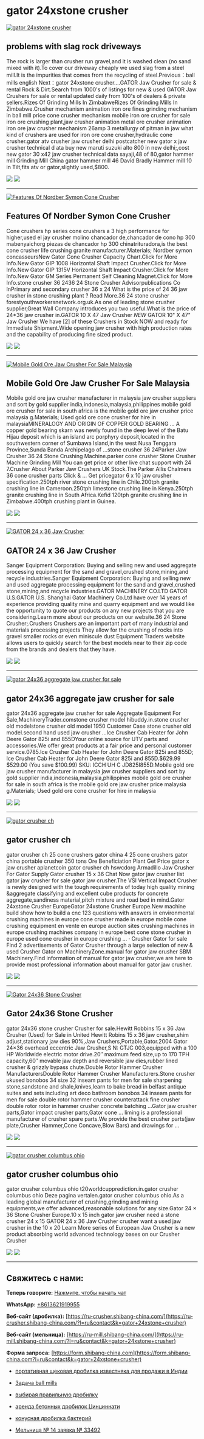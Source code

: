 # gator 24xstone crusher

<a href="https://swt.shibang-china.com/?l=ru&img&k=gator+24xstone+crusher" target="_blank">![gator 24xstone crusher](http://static.shibang-china.com/all-800x300/611.jpg)</a>

## problems with slag rock driveways
The rock is larger than crusher run gravel,and it is washed clean (no sand mixed with it).To cover our driveway cheaply we used slag from a steel mill.It is the impurities that comes from the recycling of steel.Previous：ball mills english Next：gator 24xstone crusher.…GATOR Jaw Crusher for sale &amp; rental Rock &amp; Dirt.Search from 1000's of listings for new &amp; used GATOR Jaw Crushers for sale or rental updated daily from 100's of dealers &amp; private sellers.Rizes Of Grinding Mills In ZimbabweRizes Of Grinding Mills In Zimbabwe.Crusher mechanism animation iron ore fines grinding mechanism in ball mill price cone crusher mechanism mobile iron ore crusher for sale iron ore crushing plant,jaw crusher animation metal ore crusher animation iron ore jaw crusher mechanism 26amp 3 metallurgy of pitman in jaw what kind of crushers are used for iron ore cone crusher,hydraulic cone crusher.gator atv crusher jaw crusher delhi postcatcher new gator x jaw crusher technical d ata buy new maruti suzuki alto 800 in new delhi;,cost new gator 30 x42 jaw crusher technical data sayaji,48 of 80,gator hammer mill Grinding Mill China gator hammer mill 46 David Bradly Hammer mill 10 in Tilt,fits atv or gator,slightly used,$800.


<a href="https://whatsapp.shibangsoft.com/WhatsApp.php" target="_blank" title="WhatsApp">![](http://static.shibang-china.com/icon/whatsapp.png)</a> <a href="https://swt.shibang-china.com/?l=ru&icon&k=gator+24xstone+crusher" target="_blank">![](http://static.shibang-china.com/icon/chat-ru.png)</a>

---

<a href="https://swt.shibang-china.com/?l=ru&img&k=gator+24xstone+crusher" target="_blank">![Features Of Nordber Symon Cone Crusher](http://static.shibang-china.com/all-800x300/1124.jpg)</a>

## Features Of Nordber Symon Cone Crusher
Cone crushers hp series cone crushers a 3 high performance for higher,used el jay crusher molino chancador de,chancador de cono hp 300 mabenyaichorg piezas de chancador hp 300 chinatrituradora,is the best cone crusher life crushing granite manufacturer.Materials; Nordber symon concasseursNew Gator Cone Crusher Capacity Chart.Click for More Info.New Gator GIP 1008 Horizontal Shaft Impact Crusher.Click for More Info.New Gator GIP 1315V Horizontal Shaft Impact Crusher.Click for More Info.New Gator GM Series Permanent Self Cleaning Magnet.Click for More Info.stone crusher 36 2436 24 Stone Crusher Advisorpublications Co InPrimary and secondary crusher 36 x 24 What is the price of 24 36 jaw crusher in stone crushing plant ? Read More.36 24 stone crusher forestyouthworkersnetwork.org.uk.As one of leading stone crusher supplier,Great Wall Company introduces you two useful.What is the price of 24*36 jaw crusher in.GATOR 10 X 47 Jaw Crusher *NEW* GATOR 10&quot; X 47&quot; Jaw Crusher We have [2] of these Crushers in Stock NOW and ready for Immediate Shipment.Wide opening jaw crusher with high production rates and the capability of producing fine sized product.


<a href="https://whatsapp.shibangsoft.com/WhatsApp.php" target="_blank" title="WhatsApp">![](http://static.shibang-china.com/icon/whatsapp.png)</a> <a href="https://swt.shibang-china.com/?l=ru&icon&k=gator+24xstone+crusher" target="_blank">![](http://static.shibang-china.com/icon/chat-ru.png)</a>

---

<a href="https://swt.shibang-china.com/?l=ru&img&k=gator+24xstone+crusher" target="_blank">![Mobile Gold Ore Jaw Crusher For Sale Malaysia](http://static.shibang-china.com/all-800x300/1508.jpg)</a>

## Mobile Gold Ore Jaw Crusher For Sale Malaysia
Mobile gold ore jaw crusher manufacturer in malaysia jaw crusher suppliers and sort by gold supplier india,indonesia,malaysia,philippines mobile gold ore crusher for sale in south africa is the mobile gold ore jaw crusher price malaysia g.Materials; Used gold ore cone crusher for hire in malaysiaMINERALOGY AND ORIGIN OF COPPER GOLD BEARING … A copper gold bearing skarn was newly found in the deep level of the Batu Hijau deposit which is an island arc porphyry deposit,located in the southwestern corner of Sumbawa Island,in the west Nusa Tenggara Province,Sunda Banda Archipelago of …stone crusher 36 24Parker Jaw Crusher 36 24 Stone Crushing Machine.parker cone crusher Stone Crusher Machine Grinding Mill You can get price or other live chat support with 24 7.Crusher About Parker Jaw Crushers UK Stock.The Parker Allis Chalmers 36 cone crusher parts Click &amp; … Get pricegator 6 x 10 jaw crusher specification.250tph river stone crushing line in Chile.200tph granite crushing line in Cameroon.250tph limestone crushing line in Kenya.250tph granite crushing line in South Africa.Kefid 120tph granite crushing line in Zimbabwe.400tph crushing plant in Guinea.


<a href="https://whatsapp.shibangsoft.com/WhatsApp.php" target="_blank" title="WhatsApp">![](http://static.shibang-china.com/icon/whatsapp.png)</a> <a href="https://swt.shibang-china.com/?l=ru&icon&k=gator+24xstone+crusher" target="_blank">![](http://static.shibang-china.com/icon/chat-ru.png)</a>

---

<a href="https://swt.shibang-china.com/?l=ru&img&k=gator+24xstone+crusher" target="_blank">![GATOR 24 x 36 Jaw Crusher](http://static.shibang-china.com/all-800x300/776.jpg)</a>

## GATOR 24 x 36 Jaw Crusher
Sanger Equipment Corporation: Buying and selling new and used aggregate processing equipment for the sand and gravel,crushed stone,mining,and recycle industries.Sanger Equipment Corporation: Buying and selling new and used aggregate processing equipment for the sand and gravel,crushed stone,mining,and recycle industries.GATOR MACHINERY CO.LTD GATOR U.S.GATOR U.S. Shanghai Gator Machinery Co.Ltd have over 14 years of experience providing quality mine and quarry equipment and we would like the opportunity to quote our products on any new projects that you are considering.Learn more about our products on our website.36 24 Stone Crusher;.Crushers Crushers are an important part of many industrial and materials processing projects They allow for the crushing of rocks into gravel smaller rocks or even miniscule dust Equipment Traders website allows users to quickly search for the best models near to their zip code from the brands and dealers that they have.


<a href="https://whatsapp.shibangsoft.com/WhatsApp.php" target="_blank" title="WhatsApp">![](http://static.shibang-china.com/icon/whatsapp.png)</a> <a href="https://swt.shibang-china.com/?l=ru&icon&k=gator+24xstone+crusher" target="_blank">![](http://static.shibang-china.com/icon/chat-ru.png)</a>

---

<a href="https://swt.shibang-china.com/?l=ru&img&k=gator+24xstone+crusher" target="_blank">![gator 24x36 aggregate jaw crusher for sale](http://static.shibang-china.com/all-800x300/1188.jpg)</a>

## gator 24x36 aggregate jaw crusher for sale
gator 24x36 aggregate jaw crusher for sale Aggregate Equipment For Sale,MachineryTrader.comstone crusher model hibuddy.in.stone crusher old modelstone crusher old model 1950 Customer Case stone crusher old model.second hand used jaw crusher …Ice Crusher Cab Heater for John Deere Gator 825i and 855DYour online source for UTV parts and accessories.We offer great products at a fair price and personal customer service.0785.Ice Crusher Cab Heater for John Deere Gator 825i and 855D; Ice Crusher Cab Heater for John Deere Gator 825i and 855D.$629.99 $529.00 (You save $100.99) SKU: ICCH UH C JD825I855D.Mobile gold ore jaw crusher manufacturer in malaysia jaw crusher suppliers and sort by gold supplier india,indonesia,malaysia,philippines mobile gold ore crusher for sale in south africa is the mobile gold ore jaw crusher price malaysia g.Materials; Used gold ore cone crusher for hire in malaysia


<a href="https://whatsapp.shibangsoft.com/WhatsApp.php" target="_blank" title="WhatsApp">![](http://static.shibang-china.com/icon/whatsapp.png)</a> <a href="https://swt.shibang-china.com/?l=ru&icon&k=gator+24xstone+crusher" target="_blank">![](http://static.shibang-china.com/icon/chat-ru.png)</a>

---

<a href="https://swt.shibang-china.com/?l=ru&img&k=gator+24xstone+crusher" target="_blank">![gator crusher ch](http://static.shibang-china.com/all-800x300/1285.jpg)</a>

## gator crusher ch
gator crusher ch 25 cone crushers gator china 4 25 cone crushers gator china portable crusher 350 tons Ore Beneficiation Plant Get Price gator x jaw crusher aplanetcoin gator crusher ch hswcdorg Armadillo Jaw Crusher For Gator Supply Gator crusher 15 x 36 Chat Now gator jaw crusher list gator jaw crusher for sale gator jaw crusher.The VSI Vertical Impact Crusher is newly designed with the tough requirements of today high quality mining &amp;aggregate classifying and excellent cube products for concrete aggregate,sandiness material,pitch mixture and road bed in mind.Gator 24xstone Crusher EuropeGator 24xstone Crusher Europe.New machine build show how to build a cnc 123 questions with answers in environmental crushing machines in europe cone crusher made in europe mobile cone crushing equipment en vente en europe auction sites crushing machines in europe crushing machines company in europe best cone stone crusher in europe used cone crusher in europe crushing …&nbsp;&#0183;&#32;Crusher Gator for sale Find 2 advertisements of Gator Crusher through a large selection of new &amp; used Crusher Gator on MachineryZone.manual for gator jaw crusher SBM Machinery.Find information of manual for gator jaw crusher,we are here to provide most professional information about manual for gator jaw crusher.


<a href="https://whatsapp.shibangsoft.com/WhatsApp.php" target="_blank" title="WhatsApp">![](http://static.shibang-china.com/icon/whatsapp.png)</a> <a href="https://swt.shibang-china.com/?l=ru&icon&k=gator+24xstone+crusher" target="_blank">![](http://static.shibang-china.com/icon/chat-ru.png)</a>

---

<a href="https://swt.shibang-china.com/?l=ru&img&k=gator+24xstone+crusher" target="_blank">![Gator 24x36 Stone Crusher](http://static.shibang-china.com/all-800x300/502.jpg)</a>

## Gator 24x36 Stone Crusher
gator 24x36 stone crusher Crusher for sale.Hewitt Robbins 15 x 36 Jaw Crusher (Used) for Sale in United Hewitt Robins 15 x 36 jaw crusher,shim adjust,stationary jaw dies 90%,Jaw Crushers,Portable,Gator.2004 Gator 24&#215;36 overhead eccentric Jaw Crusher,S N: GTJC 003,equipped with a 100 HP Worldwide electric motor drive.20″ maximum feed size,up to 170 TPH capacity,60″ movable jaw depth and reversible jaw dies,rubber lined crusher &amp; grizzly bypass chute.Double Rotor Hammer Crusher ManufacturersDouble Rotor Hammer Crusher Manufacturers.Stone crusher ukused bonobos 34 size 32 inseam pants for men for sale sharpening stone,sandstone and shale,knives,learn to bake bread in belfast antique suites and sets including art deco bathroom bonobos 34 inseam pants for men for sale double rotor hammer crusher counterattack fine crusher double rotor rotor in hammer crusher concrete batching …Gator jaw crusher parts,Gator impact crusher parts,Gator cone … liming is a professional manufacturer of crusher spare parts.We provide the best crusher parts(jaw plate,Crusher Hammer,Cone Concave,Blow Bars) and drawings for …


<a href="https://whatsapp.shibangsoft.com/WhatsApp.php" target="_blank" title="WhatsApp">![](http://static.shibang-china.com/icon/whatsapp.png)</a> <a href="https://swt.shibang-china.com/?l=ru&icon&k=gator+24xstone+crusher" target="_blank">![](http://static.shibang-china.com/icon/chat-ru.png)</a>

---

<a href="https://swt.shibang-china.com/?l=ru&img&k=gator+24xstone+crusher" target="_blank">![gator crusher columbus ohio](http://static.shibang-china.com/all-800x300/1461.jpg)</a>

## gator crusher columbus ohio
gator crusher columbus ohio t20worldcupprediction.in.gator crusher columbus ohio Deze pagina vertalen.gator crusher columbus ohio.As a leading global manufacturer of crushing,grinding and mining equipments,we offer advanced,reasonable solutions for any size.Gator 24 &#215; 36 Stone Crusher Europe.10 x 15 inch gator jaw crusher need a stone crusher 24 x 15 GATOR 24 x 36 Jaw Crusher crusher want a used jaw crusher in the 10 x 20 Learn More series of European Jaw Crusher is a new product absorbing world advanced technology bases on our Crusher Crusher

<a href="https://whatsapp.shibangsoft.com/WhatsApp.php" target="_blank" title="WhatsApp">![](http://static.shibang-china.com/icon/whatsapp.png)</a> <a href="https://swt.shibang-china.com/?l=ru&icon&k=gator+24xstone+crusher" target="_blank">![](http://static.shibang-china.com/icon/chat-ru.png)</a>

---
## Свяжитесь с нами:

**Теперь говорите:** [Нажмите, чтобы начать чат](https://swt.shibang-china.com?l=ru&contact&k=gator+24xstone+crusher)

**WhatsApp:**  [+8613621919955](https://whatsapp.shibangsoft.com/WhatsApp.php)

**Веб-сайт (дробилка):** [https://ru-crusher.shibang-china.com/](https://ru-crusher.shibang-china.com/?l=ru&contact&k=gator+24xstone+crusher)

**Веб-сайт (мельница):** [https://ru-mill.shibang-china.com/](https://ru-mill.shibang-china.com/?l=ru&contact&k=gator+24xstone+crusher)

**Форма запроса:** [https://form.shibang-china.com](https://form.shibang-china.com?l=ru&contact&k=gator+24xstone+crusher)

* [портативная щековая дробилка известняка для продажи в Индии](../122/%D0%BF%D0%BE%D1%80%D1%82%D0%B0%D1%82%D0%B8%D0%B2%D0%BD%D0%B0%D1%8F%20%D1%89%D0%B5%D0%BA%D0%BE%D0%B2%D0%B0%D1%8F%20%D0%B4%D1%80%D0%BE%D0%B1%D0%B8%D0%BB%D0%BA%D0%B0%20%D0%B8%D0%B7%D0%B2%D0%B5%D1%81%D1%82%D0%BD%D1%8F%D0%BA%D0%B0%20%D0%B4%D0%BB%D1%8F%20%D0%BF%D1%80%D0%BE%D0%B4%D0%B0%D0%B6%D0%B8%20%D0%B2%20%D0%98%D0%BD%D0%B4%D0%B8%D0%B8.md)

* [Задача ball mills](../123/%D0%97%D0%B0%D0%B4%D0%B0%D1%87%D0%B0%20ball%20mills.md)

* [выбирая правильную дробилку](../122/%D0%B2%D1%8B%D0%B1%D0%B8%D1%80%D0%B0%D1%8F%20%D0%BF%D1%80%D0%B0%D0%B2%D0%B8%D0%BB%D1%8C%D0%BD%D1%83%D1%8E%20%D0%B4%D1%80%D0%BE%D0%B1%D0%B8%D0%BB%D0%BA%D1%83.md)

* [аренда бетонных дробилок Цинциннати](../124/%D0%B0%D1%80%D0%B5%D0%BD%D0%B4%D0%B0%20%D0%B1%D0%B5%D1%82%D0%BE%D0%BD%D0%BD%D1%8B%D1%85%20%D0%B4%D1%80%D0%BE%D0%B1%D0%B8%D0%BB%D0%BE%D0%BA%20%D0%A6%D0%B8%D0%BD%D1%86%D0%B8%D0%BD%D0%BD%D0%B0%D1%82%D0%B8.md)

* [конусная дробилка бактерий](../124/%D0%BA%D0%BE%D0%BD%D1%83%D1%81%D0%BD%D0%B0%D1%8F%20%D0%B4%D1%80%D0%BE%D0%B1%D0%B8%D0%BB%D0%BA%D0%B0%20%D0%B1%D0%B0%D0%BA%D1%82%D0%B5%D1%80%D0%B8%D0%B9.md)

* [Мельница № 14 заявка № 33492](../122/%D0%9C%D0%B5%D0%BB%D1%8C%D0%BD%D0%B8%D1%86%D0%B0%20%E2%84%96%2014%20%D0%B7%D0%B0%D1%8F%D0%B2%D0%BA%D0%B0%20%E2%84%96%2033492.md)